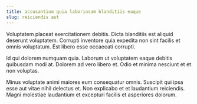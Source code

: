 ```yaml
---
title: accusantium quia laboriosam blanditiis eaque
slug: reiciendis aut
---
```


Voluptatem placeat exercitationem debitis. Dicta blanditiis est aliquid deserunt voluptatem. Corrupti inventore quia expedita non sint facilis et omnis voluptatum. Est libero esse occaecati corrupti.

Id qui dolorem numquam quia. Laborum ut voluptatem eaque debitis quibusdam modi at. Dolorem ad vero libero et. Odio et minima nesciunt et et non voluptas.

Minus voluptate animi maiores eum consequatur omnis. Suscipit qui ipsa esse aut vitae nihil delectus et. Non explicabo et et laudantium reiciendis. Magni molestiae laudantium et excepturi facilis et asperiores dolorum.
